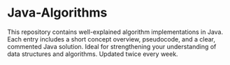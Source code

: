 # Java-Algorithms
This repository contains well-explained algorithm implementations in Java. Each entry includes a short concept overview, pseudocode, and a clear, commented Java solution. Ideal for strengthening your understanding of data structures and algorithms. Updated twice every week.
